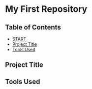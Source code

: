 # My First Repository  

## Table of Contents

- [START](#My-First-Repository)
- [Project Title](#Project-Title)
- [Tools Used](#Tools-Used)




## Project Title




## Tools Used

